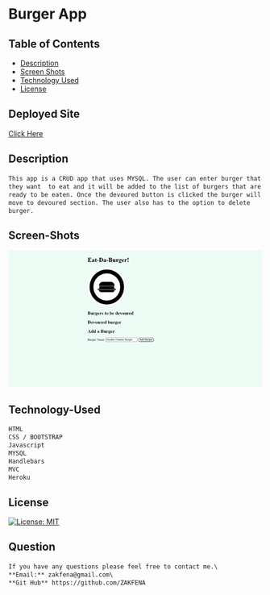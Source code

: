 # Burger App

## Table of Contents

- [Description](#Description)
- [Screen Shots](#Screen-Shots)
- [Technology Used](#Technology-Used)
- [License](#license)

## Deployed Site
 [Click Here ](https://fierce-bayou-39464.herokuapp.com/)

## Description
```
This app is a CRUD app that uses MYSQL. The user can enter burger that they want  to eat and it will be added to the list of burgers that are ready to be eaten. Once the devoured button is clicked the burger will move to devoured section. The user also has to the option to delete burger.  

```


## Screen-Shots
![Animated gif](./public/Assets/Burger-App.gif)

## Technology-Used
```
HTML
CSS / BOOTSTRAP
Javascript
MYSQL
Handlebars
MVC
Heroku
```
## License

[![License: MIT](https://img.shields.io/badge/License-MIT-yellow.svg)](https://opensource.org/licenses/MIT)

## Question
```
If you have any questions please feel free to contact me.\
**Email:** zakfena@gmail.com\
**Git Hub** https://github.com/ZAKFENA
```
